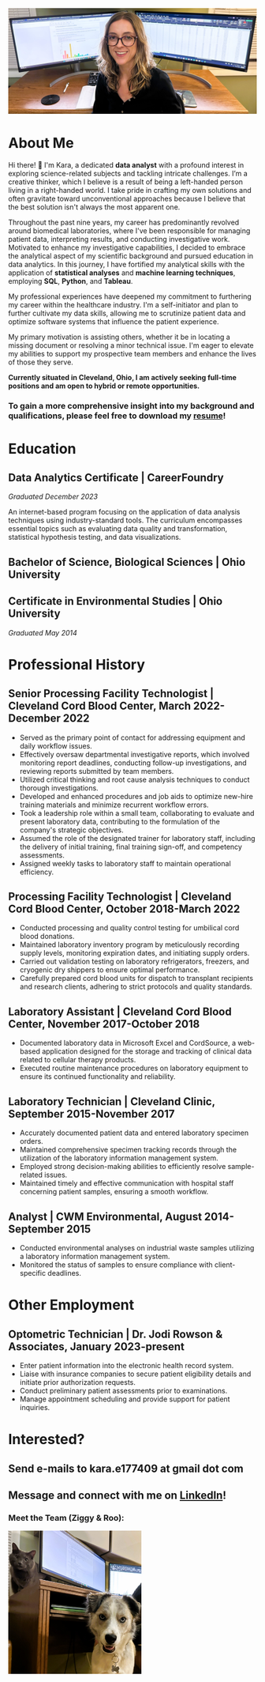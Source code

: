 <img src="images/portfolio3.jpg"/>

# About Me 
Hi there! 👋 I'm Kara, a dedicated **data analyst** with a profound interest in exploring science-related subjects and tackling intricate challenges. I’m a creative thinker, which I believe is a result of being a left-handed person living in a right-handed world. I take pride in crafting my own solutions and often gravitate toward unconventional approaches because I believe that the best solution isn't always the most apparent one.

Throughout the past nine years, my career has predominantly revolved around biomedical laboratories, where I've been responsible for managing patient data, interpreting results, and conducting investigative work. Motivated to enhance my investigative capabilities, I decided to embrace the analytical aspect of my scientific background and pursued education in data analytics. In this journey, I have fortified my analytical skills with the application of **statistical analyses** and **machine learning techniques**, employing **SQL**, **Python**, and **Tableau**.

My professional experiences have deepened my commitment to furthering my career within the healthcare industry. I'm a self-initiator and plan to further cultivate my data skills, allowing me to scrutinize patient data and optimize software systems that influence the patient experience.

My primary motivation is assisting others, whether it be in locating a missing document or resolving a minor technical issue. I'm eager to elevate my abilities to support my prospective team members and enhance the lives of those they serve.

**Currently situated in Cleveland, Ohio, I am actively seeking full-time positions and am open to hybrid or remote opportunities.**

### To gain a more comprehensive insight into my background and qualifications, please feel free to download my [resume](https://github.com/ke177409/Kara-Evans/blob/main/resume/Evans.Kara.Resume.pdf?raw=true)! 

# Education
## Data Analytics Certificate | CareerFoundry
*Graduated December 2023*

An internet-based program focusing on the application of data analysis techniques using industry-standard tools. The curriculum encompasses essential topics such as evaluating data quality and transformation, statistical hypothesis testing, and data visualizations.

## Bachelor of Science, Biological Sciences | Ohio University
## Certificate in Environmental Studies | Ohio University
*Graduated May 2014*

# Professional History 
## Senior Processing Facility Technologist | Cleveland Cord Blood Center, March 2022-December 2022
* Served as the primary point of contact for addressing equipment and daily workflow issues.
* Effectively oversaw departmental investigative reports, which involved monitoring report deadlines, conducting follow-up investigations, and reviewing reports submitted by team members.
* Utilized critical thinking and root cause analysis techniques to conduct thorough investigations.
* Developed and enhanced procedures and job aids to optimize new-hire training materials and minimize recurrent workflow errors.
* Took a leadership role within a small team, collaborating to evaluate and present laboratory data, contributing to the formulation of the company's strategic objectives.
* Assumed the role of the designated trainer for laboratory staff, including the delivery of initial training, final training sign-off, and competency assessments.
* Assigned weekly tasks to laboratory staff to maintain operational efficiency.

## Processing Facility Technologist | Cleveland Cord Blood Center, October 2018-March 2022
* Conducted processing and quality control testing for umbilical cord blood donations.
* Maintained laboratory inventory program by meticulously recording supply levels, monitoring expiration dates, and initiating supply orders.
* Carried out validation testing on laboratory refrigerators, freezers, and cryogenic dry shippers to ensure optimal performance.
* Carefully prepared cord blood units for dispatch to transplant recipients and research clients, adhering to strict protocols and quality standards.

## Laboratory Assistant | Cleveland Cord Blood Center, November 2017-October 2018
* Documented laboratory data in Microsoft Excel and CordSource, a web-based application designed for the storage and tracking of clinical data related to cellular therapy products.
* Executed routine maintenance procedures on laboratory equipment to ensure its continued functionality and reliability.

## Laboratory Technician | Cleveland Clinic, September 2015-November 2017
* Accurately documented patient data and entered laboratory specimen orders.
* Maintained comprehensive specimen tracking records through the utilization of the laboratory information management system.
* Employed strong decision-making abilities to efficiently resolve sample-related issues.
* Maintained timely and effective communication with hospital staff concerning patient samples, ensuring a smooth workflow.

## Analyst | CWM Environmental, August 2014-September 2015
* Conducted environmental analyses on industrial waste samples utilizing a laboratory information management system.
* Monitored the status of samples to ensure compliance with client-specific deadlines.

# Other Employment
## Optometric Technician | Dr. Jodi Rowson & Associates, January 2023-present
* Enter patient information into the electronic health record system.
* Liaise with insurance companies to secure patient eligibility details and initiate prior authorization requests.
* Conduct preliminary patient assessments prior to examinations.
* Manage appointment scheduling and provide support for patient inquiries.

# Interested?
## Send e-mails to **kara.e177409 at gmail dot com**
## Message and connect with me on [LinkedIn](https://www.linkedin.com/in/kara-m-evans/)!

### Meet the Team (Ziggy & Roo): 
<img src="images/portfolio2.jpg" width=270 height=290/>
